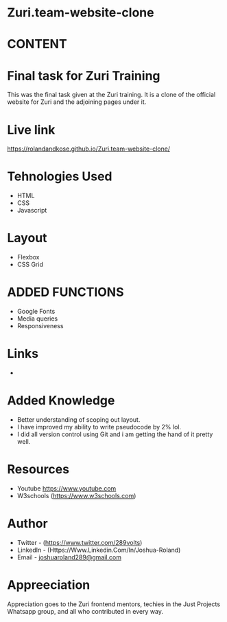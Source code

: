 # Zuri.team-website-clone

# CONTENT


# Final task for Zuri Training 

 This was the final task given at the Zuri training. It is a clone of the official website for Zuri and the adjoining pages under it.
# Live link
https://rolandandkose.github.io/Zuri.team-website-clone/
 
# Tehnologies Used

- HTML
- CSS
- Javascript

# Layout

- Flexbox
- CSS Grid

# ADDED FUNCTIONS

- Google Fonts
- Media queries
- Responsiveness

# Links
- 
# Added Knowledge

- Better understanding of scoping out layout.
- I have improved my ability to write pseudocode by 2% lol.
- I did all version control using Git and i am getting the hand of it pretty well.
# Resources

- Youtube <https://www.youtube.com>
- W3schools (https://www.w3schools.com)
# Author

- Twitter - (https://www.twitter.com/289volts)
- LinkedIn - (Https://Www.Linkedin.Com/In/Joshua-Roland)
- Email - joshuaroland289@gmail.com
# Appreeciation

Appreciation goes to the Zuri frontend mentors, techies in the Just Projects Whatsapp group,  and all who contributed in every way.

